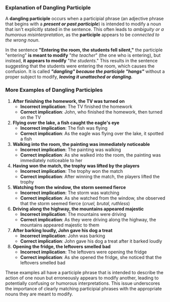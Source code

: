 ### Explanation of Dangling Participle

A **dangling participle** occurs when a participial phrase (an adjective phrase that begins with a ***present or past participle***) is intended to modify a noun that isn't explicitly stated in the sentence. This often leads to *ambiguity or a humorous misinterpretation*, as the **participle** appears to be *connected to the wrong noun*.

In the sentence **"Entering the room, the students fell silent,"** the participle "entering" **is meant to modify** "*the teacher*" (the one who is entering), but instead, **it appears to modify** "*the students*." This results in the sentence suggesting that the students were entering the room, which causes the confusion. It is called ***"dangling" because the participle "hangs"*** without a proper subject to modify, ***leaving it unattached or dangling.***

### More Examples of Dangling Participles


1. **After finishing the homework, the TV was turned on**
    - **Incorrect implication**: The TV finished the homework
    - **Correct implication**: John, who finished the homework, then turned on the TV
2. **Flying over the lake, a fish caught the eagle's eye**
    - **Incorrect implication**: The fish was flying
    - **Correct implication**: As the eagle was flying over the lake, it spotted a fish
3. **Walking into the room, the painting was immediately noticeable**
    - **Incorrect implication**: The painting was walking
    - **Correct implication**: As she walked into the room, the painting was immediately noticeable to her
4. **Having won the match, the trophy was lifted by the players**
    - **Incorrect implication**: The trophy won the match
    - **Correct implication**: After winning the match, the players lifted the trophy
5. **Watching from the window, the storm seemed fierce**
    - **Incorrect implication**: The storm was watching
    - **Correct implication**: As she watched from the window, she observed that the storm seemed fierce (*cruel, brutal, ruthless*)
6. **Driving along the highway, the mountains appeared majestic**
    - **Incorrect implication**: The mountains were driving
    - **Correct implication**: As they were driving along the highway, the mountains appeared majestic to them
7. **After barking loudly, John gave his dog a treat**
    - **Incorrect implication**: John was barking
    - **Correct implication**: John gave his dog a treat after it barked loudly
8. **Opening the fridge, the leftovers smelled bad**
    - **Incorrect implication**: The leftovers were opening the fridge
    - **Correct implication**: As she opened the fridge, she noticed that the leftovers smelled bad

These examples all have a participle phrase that is intended to describe the action of one noun but erroneously appears to modify another, leading to potentially confusing or humorous interpretations. This issue underscores the importance of clearly matching participial phrases with the appropriate nouns they are meant to modify.